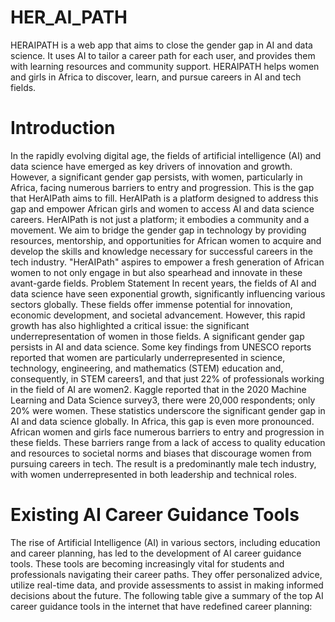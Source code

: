 # HER_AI_PATH
HERAIPATH is a web app that aims to close the gender gap in AI and data science. It uses AI to tailor a career path for each user, and provides them with learning resources and community support. HERAIPATH helps women and girls in Africa to discover, learn, and pursue careers in AI and tech fields.


# Introduction
In the rapidly evolving digital age, the fields of artificial intelligence (AI) and data science have emerged as key drivers of innovation and growth. However, a significant gender gap persists, with women, particularly in Africa, facing numerous barriers to entry and progression. This is the gap that HerAIPath aims to fill. HerAIPath is a platform designed to address this gap and empower African girls and women to access AI and data science careers.
HerAIPath is not just a platform; it embodies a community and a movement. We aim to bridge the gender gap in technology by providing resources, mentorship, and opportunities for African women to acquire and develop the skills and knowledge necessary for successful careers in the tech industry. "HerAIPath" aspires to empower a fresh generation of African women to not only engage in but also spearhead and innovate in these avant-garde fields.
Problem Statement
In recent years, the fields of AI and data science have seen exponential growth, significantly influencing various sectors globally. These fields offer immense potential for innovation, economic development, and societal advancement. However, this rapid growth has also highlighted a critical issue: the significant underrepresentation of women in those fields. A significant gender gap persists in AI and data science.
Some key findings from UNESCO reports reported that women are particularly underrepresented in science, technology, engineering, and mathematics (STEM) education and, consequently, in STEM careers1, and that just 22% of professionals working in the field of AI are women2. Kaggle reported that in the 2020 Machine Learning and Data Science survey3, there were 20,000 respondents; only 20% were women. 
These statistics underscore the significant gender gap in AI and data science globally. In Africa, this gap is even more pronounced. African women and girls face numerous barriers to entry and progression in these fields. These barriers range from a lack of access to quality education and resources to societal norms and biases that discourage women from pursuing careers in tech. The result is a predominantly male tech industry, with women underrepresented in both leadership and technical roles.


# Existing AI Career Guidance Tools
The rise of Artificial Intelligence (AI) in various sectors, including education and career planning, has led to the development of AI career guidance tools. These tools are becoming increasingly vital for students and professionals navigating their career paths. They offer personalized advice, utilize real-time data, and provide assessments to assist in making informed decisions about the future. The following table give a summary of the top AI career guidance tools in the internet that have redefined career planning:




